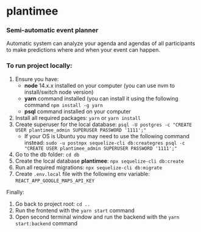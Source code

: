 # plantimee
### Semi-automatic event planner

Automatic system can analyze your agenda and agendas of all participants to make predictions 
where and when your event can happen.

### To run project locally:

1. Ensure you have:
    - **node** 14.x.x installed on your computer (you can use nvm to install/switch node version)
    - **yarn** command installed (you can install it using the following command `npm install -g yarn`
    - **psql** command installed on your computer
2. Install all required packages: `yarn` or `yarn install`
3. Create superuser for the local database: `psql -U postgres -c "CREATE USER plantimee_admin SUPERUSER PASSWORD '1111';"`
   - If your OS is Ubuntu you may need to use the following command instead: `sudo -u postnpx sequelize-cli db:creategres psql -c "CREATE USER plantimee_admin SUPERUSER PASSWORD '1111';"`
4. Go to the db folder: `cd db`
5. Create the local database **plantimee**: `npx sequelize-cli db:create`
6. Run all required migrations: `npx sequelize-cli db:migrate`
7. Create `.env.local` file with the following env variable: `REACT_APP_GOOGLE_MAPS_API_KEY`

Finally:
1. Go back to project root: `cd ..`
2. Run the frontend with the `yarn start` command
3. Open second terminal window and run the backend with the `yarn start:backend` command